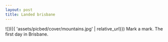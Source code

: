 ```yaml
---
layout: post
title: Landed brisbane
---
```


![]({{ 'assets/picbed/cover/mountains.jpg' | relative_url}})
Mark a mark. The first day in Brisbane.
